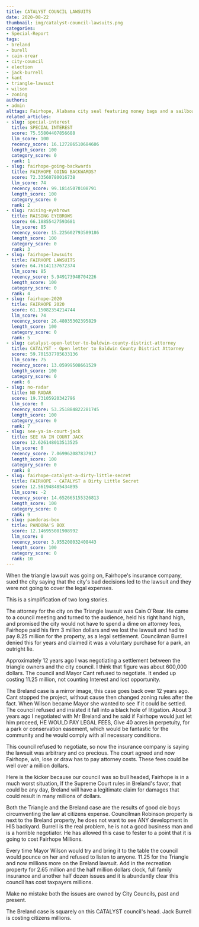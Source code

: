 ```yaml
---
title: CATALYST COUNCIL LAWSUITS
date: 2020-08-22
thumbnail: img/catalyst-council-lawsuits.png
categories:
- Special-Report
tags:
- breland
- burell
- cain-orear
- city-council
- election
- jack-burrell
- kant
- triangle-lawsuit
- wilson
- zoning
authors:
- admin
alttags: Fairhope, Alabama city seal featuring money bags and a sailboat, related to legal fee dispute discussed in the article
related_articles:
- slug: special-interest
  title: SPECIAL INTEREST
  score: 75.55804407856688
  llm_score: 100
  recency_score: 16.127286510684606
  length_score: 100
  category_score: 0
  rank: 1
- slug: fairhope-going-backwards
  title: FAIRHOPE GOING BACKWARDS?
  score: 72.33560780016738
  llm_score: 74
  recency_score: 99.18145070108791
  length_score: 100
  category_score: 0
  rank: 2
- slug: raising-eyebrows
  title: RAISING EYEBROWS
  score: 66.18855427593681
  llm_score: 85
  recency_score: 15.225602793589186
  length_score: 100
  category_score: 0
  rank: 3
- slug: fairhope-lawsuits
  title: FAIRHOPE LAWSUITS
  score: 64.76141137672374
  llm_score: 85
  recency_score: 5.949173948704226
  length_score: 100
  category_score: 0
  rank: 4
- slug: fairhope-2020
  title: FAIRHOPE 2020
  score: 61.15082354214744
  llm_score: 74
  recency_score: 26.48035302395829
  length_score: 100
  category_score: 0
  rank: 5
- slug: catalyst-open-letter-to-baldwin-county-district-attorney
  title: CATALYST - Open letter to Baldwin County District Attorney
  score: 59.701537705633136
  llm_score: 75
  recency_score: 13.05999508661529
  length_score: 100
  category_score: 0
  rank: 6
- slug: no-radar
  title: NO RADAR
  score: 19.73105920342796
  llm_score: 0
  recency_score: 53.251884822281745
  length_score: 100
  category_score: 0
  rank: 7
- slug: see-ya-in-court-jack
  title: SEE YA IN COURT JACK
  score: 12.626148013513525
  llm_score: 0
  recency_score: 7.069962087837917
  length_score: 100
  category_score: 0
  rank: 8
- slug: fairhope-catalyst-a-dirty-little-secret
  title: FAIRHOPE - CATALYST a Dirty Little Secret
  score: 12.561948485434895
  llm_score: -2
  recency_score: 14.652665155326813
  length_score: 100
  category_score: 0
  rank: 9
- slug: pandoras-box
  title: PANDORA'S BOX
  score: 12.146955081908992
  llm_score: 0
  recency_score: 3.955208032408443
  length_score: 100
  category_score: 0
  rank: 10
---
```

When the triangle lawsuit was going on, Fairhope's insurance company, sued the city saying that the city's bad decisions led to the lawsuit and they were not going to cover the legal expenses.

This is a simplification of two long stories.

The attorney for the city on the Triangle lawsuit was Cain O'Rear. He came to a council meeting and turned to the audience, held his right hand high, and promised the city would not have to spend a dime on attorney fees, Fairhope paid his firm 3 million dollars and we lost the lawsuit and had to pay 8.25 million for the property, as a legal settlement. Councilman Burrell denied this for years and claimed it was a voluntary purchase for a park, an outright lie.

Approximately 12 years ago I was negotiating a settlement between the triangle owners and the city council. I think that figure was about 600,000 dollars. The council and Mayor Cant refused to negotiate. It ended up costing 11.25 million, not counting Interest and lost opportunity.

The Breland case is a mirror image, this case goes back over 12 years ago. Cant stopped the project, without cause then changed zoning rules after the fact. When Wilson became Mayor she wanted to see if it could be settled. The council refused and insisted it fall into a black hole of litigation. About 3 years ago I negotiated with Mr Breland and he said if Fairhope would just let him proceed, HE WOULD PAY LEGAL FEES, Give 40 acres in perpetuity, for a park or conservation easement, which would be fantastic for the community and he would comply with all necessary conditions.

This council refused to negotiate, so now the insurance company is saying the lawsuit was arbitrary and co precious. The court agreed and now Fairhope, win, lose or draw has to pay attorney costs. These fees could be well over a million dollars.

Here is the kicker because our council was so bull headed, Fairhope is in a much worst situation, If the Supreme Court rules in Breland's favor, that could be any day, Breland will have a legitimate claim for damages that could result in many millions of dollars.

Both the Triangle and the Breland case are the results of good ole boys circumventing the law at citizens expense. Councilman Robinson property is next to the Breland property, he does not want to see ANY development in HIS backyard. Burrell is the real problem, he is not a good business man and is a horrible negotiator. He has allowed this case to fester to a point that it is going to cost Fairhope Millions.

Every time Mayor Wilson would try and bring it to the table the council would pounce on her and refused to listen to anyone. 11.25 for the Triangle and now millions more on the Breland lawsuit. Add in the recreation property for 2.65 million and the half million dollars clock, full family insurance and another half dozen issues and it is abundantly clear this council has cost taxpayers millions.

Make no mistake both the issues are owned by City Councils, past and present.

The Breland case is squarely on this CATALYST council's head. Jack Burrell is costing citizens millions.
